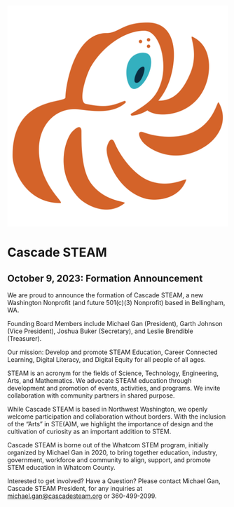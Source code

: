 <style>
  .header {
	display: none;
  }
  .footer {
	display: none;
  }
</style>

[![Cascade STEAM Mark](/assets/images/Cascade_STEAM_mark_primary.svg)](https://cascadesteam.org)

# Cascade STEAM

## October 9, 2023: Formation Announcement

We are proud to announce the formation of Cascade STEAM, a new Washington Nonprofit (and future 501(c)(3) Nonprofit) based in Bellingham, WA.

Founding Board Members include Michael Gan (President), Garth Johnson (Vice President), Joshua Buker (Secretary), and Leslie Brendible (Treasurer).

Our mission: Develop and promote STEAM Education, Career Connected Learning, Digital Literacy, and Digital Equity for all people of all ages.

STEAM is an acronym for the fields of Science, Technology, Engineering, Arts, and Mathematics. We advocate STEAM education through development and promotion of events, activities, and programs. We invite collaboration with community partners in shared purpose.

While Cascade STEAM is based in Northwest Washington, we openly welcome participation and collaboration without borders. With the inclusion of the “Arts” in STE(A)M, we highlight the importance of design and the cultivation of curiosity as an important addition to STEM.

Cascade STEAM is borne out of the Whatcom STEM program, initially organized by Michael Gan in 2020, to bring together education, industry, government, workforce and community to align, support, and promote STEM education in Whatcom County.

Interested to get involved? Have a Question? Please contact Michael Gan, Cascade STEAM President, for any inquiries at michael.gan@cascadesteam.org or 360-499-2099.

